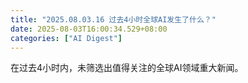 ```yaml
---
title: "2025.08.03.16 过去4小时全球AI发生了什么？"
date: 2025-08-03T16:00:34.529+08:00
categories: ["AI Digest"]
---
```


在过去4小时内，未筛选出值得关注的全球AI领域重大新闻。